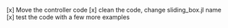 [x] Move the controller code
[x] clean the code, change sliding_box.jl name
[x] test the code with a few more examples